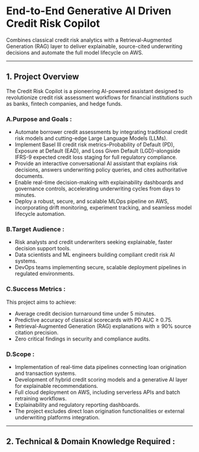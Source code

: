 
# End-to-End Generative AI Driven Credit Risk Copilot

Combines classical credit risk analytics with a Retrieval-Augmented Generation (RAG) layer to deliver explainable, source-cited underwriting decisions and automate the full model lifecycle on AWS.

---

## 1. Project Overview

The Credit Risk Copilot is a pioneering AI-powered assistant designed to revolutionize credit risk assessment workflows for financial institutions such as banks, fintech companies, and hedge funds.

### A.Purpose and Goals :

- Automate borrower credit assessments by integrating traditional credit risk models and cutting-edge Large Language Models (LLMs).
- Implement Basel III credit risk metrics–Probability of Default (PD), Exposure at Default (EAD), and Loss Given Default (LGD)–alongside IFRS-9 expected credit loss staging for full regulatory compliance.
- Provide an interactive conversational AI assistant that explains risk decisions, answers underwriting policy queries, and cites authoritative documents.
- Enable real-time decision-making with explainability dashboards and governance controls, accelerating underwriting cycles from days to minutes.
- Deploy a robust, secure, and scalable MLOps pipeline on AWS, incorporating drift monitoring, experiment tracking, and seamless model lifecycle automation.

### B.Target Audience :

- Risk analysts and credit underwriters seeking explainable, faster decision support tools.
- Data scientists and ML engineers building compliant credit risk AI systems.
- DevOps teams implementing secure, scalable deployment pipelines in regulated environments.

### C.Success Metrics :

This project aims to achieve:

- Average credit decision turnaround time under 5 minutes.
- Predictive accuracy of classical scorecards with PD AUC ≥ 0.75.
- Retrieval-Augmented Generation (RAG) explanations with ≥ 90% source citation precision.
- Zero critical findings in security and compliance audits.

### D.Scope :

- Implementation of real-time data pipelines connecting loan origination and transaction systems.
- Development of hybrid credit scoring models and a generative AI layer for explainable recommendations.
- Full cloud deployment on AWS, including serverless APIs and batch retraining workflows.
- Explainability and regulatory reporting dashboards.
- The project excludes direct loan origination functionalities or external underwriting platforms integration.

---

## 2. Technical & Domain Knowledge Required :






